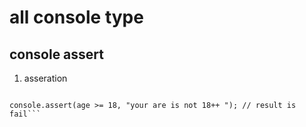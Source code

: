 # all console type 

## console assert

1. asseration
 ``` const age = 16;

console.assert(age >= 18, "your are is not 18++ "); // result is fail```